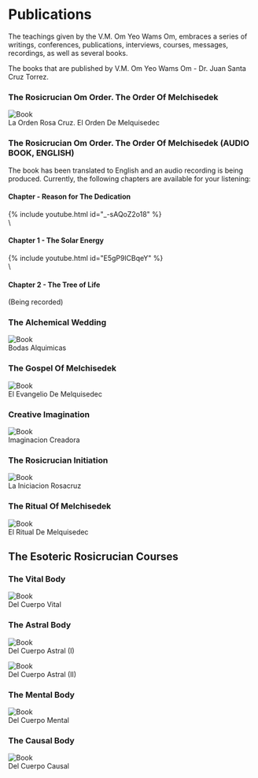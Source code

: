 # Publications

The teachings given by the V.M. Om Yeo Wams Om, embraces a series of writings, conferences, publications, interviews, courses, messages, recordings, as well as several books.  

The books that are published by V.M. Om Yeo Wams Om - Dr. Juan Santa Cruz Torrez.  

### The Rosicrucian Om Order. The Order Of Melchisedek

![Book](/assets/img/book_orc_om.jpg)  
La Orden Rosa Cruz. El Orden De Melquisedec  

### The Rosicrucian Om Order. The Order Of Melchisedek (AUDIO BOOK, ENGLISH)

The book has been translated to English and an audio recording is being produced. Currently, the following chapters are available for your listening:

#### Chapter - Reason for The Dedication

{% include youtube.html id="_-sAQoZ2o18" %} \
\
#### Chapter 1 - The Solar Energy

{% include youtube.html id="E5gP9lCBqeY" %} \
\
#### Chapter 2 - The Tree of Life

(Being recorded)
  
### The Alchemical Wedding

![Book](/assets/img/book_alquimicas.jpg)  
Bodas Alquimicas  
  
### The Gospel Of Melchisedek

![Book](/assets/img/book_evangelio.jpg)  
El Evangelio De Melquisedec  
  
### Creative Imagination

![Book](/assets/img/book_imaginacion.jpg)  
Imaginacion Creadora  
  
### The Rosicrucian Initiation

![Book](/assets/img/book_iniciacion.jpg)  
La Iniciacion Rosacruz  
  
### The Ritual Of Melchisedek

![Book](/assets/img/book_ritual.jpg)  
El Ritual De Melquisedec  

## The Esoteric Rosicrucian Courses

### The Vital Body

![Book](/assets/img/book_cuerpo_vital.jpg)  
Del Cuerpo Vital  

### The Astral Body

![Book](/assets/img/book_cuerpo_astral_1.jpg)  
Del Cuerpo Astral (I)
  
![Book](/assets/img/book_cuerpo_astral_2.jpg)  
Del Cuerpo Astral (II)
  
### The Mental Body
  
![Book](/assets/img/book_cuerpo_mental.jpg)  
Del Cuerpo Mental  
  
### The Causal Body
  
![Book](/assets/img/book_cuerpo_causal.jpg)  
Del Cuerpo Causal  
